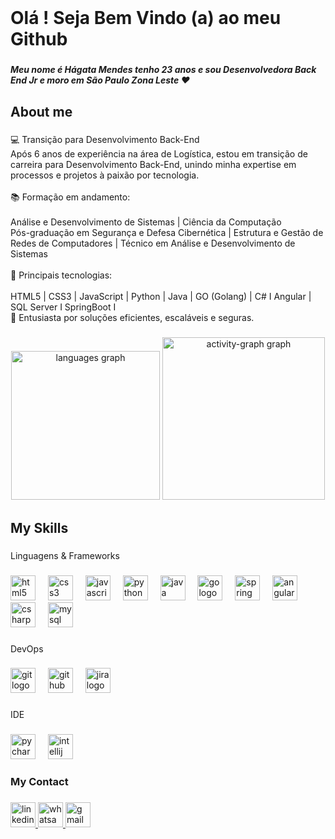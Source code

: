 <br clear="both">

<h1 align="left">Olá ! Seja Bem Vindo (a) ao meu Github</h1>

###

<h5 align="left">Meu nome é Hágata Mendes tenho 23 anos e sou Desenvolvedora Back End Jr e moro em São Paulo Zona Leste ♥</h5>

###

<h2 align="left">About me</h2>

###

<p align="left">💻 Transição para Desenvolvimento Back-End<br>Após 6 anos de experiência na área de Logística, estou em transição de carreira para Desenvolvimento Back-End, unindo minha expertise em processos e projetos à paixão por tecnologia.<br><br>📚 Formação em andamento:<br><br>Análise e Desenvolvimento de Sistemas | Ciência da Computação<br>Pós-graduação em Segurança e Defesa Cibernética | Estrutura e Gestão de Redes de Computadores | Técnico em Análise e Desenvolvimento de Sistemas<br><br>🚀 Principais tecnologias:<br><br>HTML5  | CSS3 | JavaScript | Python | Java  | GO (Golang)  | C# I Angular | SQL Server I SpringBoot I <br>🌟 Entusiasta por soluções eficientes, escaláveis e seguras.</p>

###

<div align="center">
  <img src="https://github-readme-stats.vercel.app/api/top-langs?username=HagataMendes&locale=en&hide_title=false&layout=compact&card_width=320&langs_count=10&theme=codeSTACKr&hide_border=true&order=2" height="238" alt="languages graph"  />
  <img src="https://github-readme-activity-graph.vercel.app/graph?username=HagataMendes&radius=3&theme=dracula&area=true&order=5&hide_title=false&hide_border=true" height="260" alt="activity-graph graph"  />
</div>

###

<h2 align="left">My Skills</h2>

###

<p align="left">Linguagens & Frameworks</p>

###

<div align="left">
  <img src="https://cdn.jsdelivr.net/gh/devicons/devicon/icons/html5/html5-original.svg" height="40" alt="html5 logo"  />
  <img width="12" />
  <img src="https://cdn.jsdelivr.net/gh/devicons/devicon/icons/css3/css3-original.svg" height="40" alt="css3 logo"  />
  <img width="12" />
  <img src="https://cdn.jsdelivr.net/gh/devicons/devicon/icons/javascript/javascript-original.svg" height="40" alt="javascript logo"  />
  <img width="12" />
  <img src="https://cdn.jsdelivr.net/gh/devicons/devicon/icons/python/python-original.svg" height="40" alt="python logo"  />
  <img width="12" />
  <img src="https://cdn.jsdelivr.net/gh/devicons/devicon/icons/java/java-original.svg" height="40" alt="java logo"  />
  <img width="12" />
  <img src="https://cdn.jsdelivr.net/gh/devicons/devicon/icons/go/go-original.svg" height="40" alt="go logo"  />
  <img width="12" />
  <img src="https://cdn.jsdelivr.net/gh/devicons/devicon/icons/spring/spring-original.svg" height="40" alt="spring logo"  />
  <img width="12" />
  <img src="https://cdn.jsdelivr.net/gh/devicons/devicon/icons/angularjs/angularjs-original.svg" height="40" alt="angularjs logo"  />
  <img width="12" />
  <img src="https://cdn.jsdelivr.net/gh/devicons/devicon/icons/csharp/csharp-original.svg" height="40" alt="csharp logo"  />
  <img width="12" />
  <img src="https://cdn.jsdelivr.net/gh/devicons/devicon/icons/mysql/mysql-original.svg" height="40" alt="mysql logo"  />
</div>

###

<p align="left">DevOps</p>

###

<div align="left">
  <img src="https://cdn.jsdelivr.net/gh/devicons/devicon/icons/git/git-original.svg" height="40" alt="git logo"  />
  <img width="12" />
  <img src="https://cdn.jsdelivr.net/gh/devicons/devicon/icons/github/github-original.svg" height="40" alt="github logo"  />
  <img width="12" />
  <img src="https://cdn.jsdelivr.net/gh/devicons/devicon/icons/jira/jira-original.svg" height="40" alt="jira logo"  />
</div>

###

<p align="left">IDE</p>

###

<div align="left">
  <img src="https://cdn.jsdelivr.net/gh/devicons/devicon/icons/pycharm/pycharm-original.svg" height="40" alt="pycharm logo"  />
  <img width="12" />
  <img src="https://cdn.jsdelivr.net/gh/devicons/devicon/icons/intellij/intellij-original.svg" height="40" alt="intellij logo"  />
</div>

###

<h3 align="left">My Contact</h3>

###

<div align="left">
  <a href="https://www.linkedin.com/in/h%C3%A1gata-mendes-808b73180/" target="_blank">
    <img src="https://img.shields.io/static/v1?message=LinkedIn&logo=linkedin&label=&color=0077B5&logoColor=white&labelColor=&style=for-the-badge" height="40" alt="linkedin logo"  />
  </a>
  <a href="https://w.app/g3INL9" target="_blank">
    <img src="https://img.shields.io/static/v1?message=Whatsapp&logo=whatsapp&label=&color=25D366&logoColor=white&labelColor=&style=for-the-badge" height="40" alt="whatsapp logo"  />
  </a>
  <a href="mailto:hagatamendes2017@gmail.com" target="_blank">
    <img src="https://img.shields.io/static/v1?message=Gmail&logo=gmail&label=&color=D14836&logoColor=white&labelColor=&style=for-the-badge" height="40" alt="gmail logo"  />
  </a>
</div>

###
